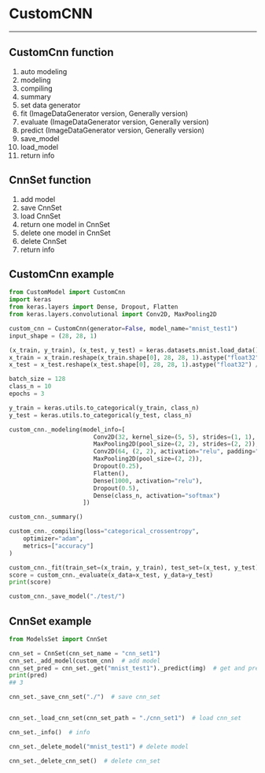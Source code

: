 # CustomCNN
------------------
CustomCnn function
-----------
1. auto modeling
2. modeling
3. compiling
4. summary
5. set data generator
6. fit (ImageDataGenerator version, Generally version)
7. evaluate (ImageDataGenerator version, Generally version)
8. predict (ImageDataGenerator version, Generally version)
9. save_model
10. load_model
11. return info

CnnSet function
----------------
1. add model
2. save CnnSet
3. load CnnSet
4. return one model in CnnSet
5. delete one model in CnnSet
6. delete CnnSet
7. return info

CustomCnn example
------------
``` python
from CustomModel import CustomCnn
import keras
from keras.layers import Dense, Dropout, Flatten
from keras.layers.convolutional import Conv2D, MaxPooling2D

custom_cnn = CustomCnn(generator=False, model_name="mnist_test1")
input_shape = (28, 28, 1)

(x_train, y_train), (x_test, y_test) = keras.datasets.mnist.load_data()
x_train = x_train.reshape(x_train.shape[0], 28, 28, 1).astype("float32") / 255.
x_test = x_test.reshape(x_test.shape[0], 28, 28, 1).astype("float32") / 255.

batch_size = 128
class_n = 10
epochs = 3

y_train = keras.utils.to_categorical(y_train, class_n)
y_test = keras.utils.to_categorical(y_test, class_n)

custom_cnn._modeling(model_info=[
                        Conv2D(32, kernel_size=(5, 5), strides=(1, 1), padding="same", activation="relu", input_shape=input_shape),
                        MaxPooling2D(pool_size=(2, 2), strides=(2, 2)),
                        Conv2D(64, (2, 2), activation="relu", padding="same"),
                        MaxPooling2D(pool_size=(2, 2)),
                        Dropout(0.25),
                        Flatten(),
                        Dense(1000, activation="relu"),
                        Dropout(0.5),
                        Dense(class_n, activation="softmax")
                     ])

custom_cnn._summary()

custom_cnn._compiling(loss="categorical_crossentropy",
    optimizer="adam",
    metrics=["accuracy"]
)

custom_cnn._fit(train_set=(x_train, y_train), test_set=(x_test, y_test), epochs=epochs, batch_size=batch_size, verbose=0)
score = custom_cnn._evaluate(x_data=x_test, y_data=y_test)
print(score)

custom_cnn._save_model("./test/")
```

CnnSet example
-----------
``` python
from ModelsSet import CnnSet

cnn_set = CnnSet(cnn_set_name = "cnn_set1")
cnn_set._add_model(custom_cnn)  # add model
cnn_set_pred = cnn_set._get("mnist_test1")._predict(img)  # get and predict
print(pred)
## 3

cnn_set._save_cnn_set("./")  # save cnn_set


cnn_set._load_cnn_set(cnn_set_path = "./cnn_set1")  # load cnn_set

cnn_set._info()  # info

cnn_set._delete_model("mnist_test1") # delete model

cnn_set._delete_cnn_set()  # delete cnn_set
```
